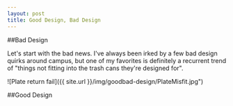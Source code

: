```yaml
---
layout: post
title: Good Design, Bad Design
---
```


##Bad Design

Let's start with the bad news. I've always been irked by a few bad design quirks around campus, but one of my favorites is definitely a recurrent trend of "things not fitting into the trash cans they're designed for". 

![Plate return fail]({{ site.url }}/img/goodbad-design/PlateMisfit.jpg")



##Good Design

